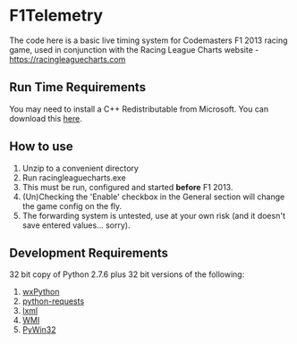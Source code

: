 F1Telemetry
===========

The code here is a basic live timing system for Codemasters F1 2013 racing game, used in conjunction with the Racing League Charts website - https://racingleaguecharts.com

## Run Time Requirements ##

You may need to install a C++ Redistributable from Microsoft. You can download this [here](https://www.microsoft.com/en-us/download/confirmation.aspx?id=29).

## How to use ##

1. Unzip to a convenient directory
2. Run racingleaguecharts.exe
3. This must be run, configured and started **before** F1 2013.
4. (Un)Checking the 'Enable' checkbox in the General section will change the game config on the fly.
5. The forwarding system is untested, use at your own risk (and it doesn't save entered values... sorry).

## Development Requirements ##

32 bit copy of Python 2.7.6 plus 32 bit versions of the following:

1. [wxPython](http://wxpython.org)
2. [python-requests](http://python-requests.org)
3. [lxml](http://lxml.de/)
4. [WMI](https://pypi.python.org/pypi/WMI/1.4.9)
5. [PyWin32](http://sourceforge.net/projects/pywin32/)